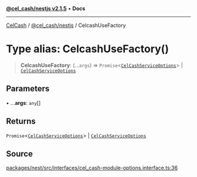 [**@cel_cash/nestjs v2.1.5**](../README.md) • **Docs**

***

[CelCash](../../../README.md) / [@cel\_cash/nestjs](../README.md) / CelcashUseFactory

# Type alias: CelcashUseFactory()

> **CelcashUseFactory**: (...`args`) => `Promise`\<[`CelCashServiceOptions`](../interfaces/CelCashServiceOptions.md)\> \| [`CelCashServiceOptions`](../interfaces/CelCashServiceOptions.md)

## Parameters

• ...**args**: `any`[]

## Returns

`Promise`\<[`CelCashServiceOptions`](../interfaces/CelCashServiceOptions.md)\> \| [`CelCashServiceOptions`](../interfaces/CelCashServiceOptions.md)

## Source

[packages/nest/src/interfaces/cel\_cash-module-options.interface.ts:36](https://github.com/Pyxlab/celcash/blob/9dbc7013720b05f34ded33140fbf1d827b403eea/packages/nest/src/interfaces/cel_cash-module-options.interface.ts#L36)
